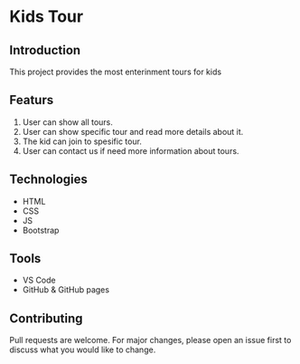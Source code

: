 
# Kids Tour

## Introduction
This project provides the most enterinment tours for kids

## Featurs
1. User can show all tours.
2. User can show specific tour and read more details about it.
3. The kid can join to spesific tour.
4. User can contact us if need more information about tours.

## Technologies
* HTML
* CSS
* JS
* Bootstrap

## Tools
* VS Code
* GitHub & GitHub pages

## Contributing
Pull requests are welcome. For major changes, please open an issue first to discuss what you would like to change.

